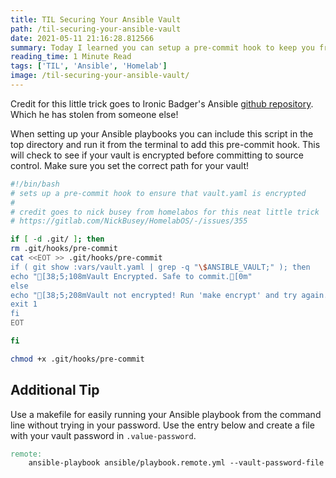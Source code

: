 ```yaml
---
title: TIL Securing Your Ansible Vault
path: /til-securing-your-ansible-vault
date: 2021-05-11 21:16:28.812566
summary: Today I learned you can setup a pre-commit hook to keep you from committing your secrets to source control.
reading_time: 1 Minute Read
tags: ['TIL', 'Ansible', 'Homelab']
image: /til-securing-your-ansible-vault/
---
```


Credit for this little trick goes to Ironic Badger's Ansible [github repository](https://github.com/IronicBadger/infra/blob/master/git-init.sh). Which he has stolen from someone else! 

When setting up your Ansible playbooks you can include this script in the top directory and run it from the terminal to add this pre-commit hook. This will check to see if your vault is encrypted before committing to source control. Make sure you set the correct path for your vault!

```bash
#!/bin/bash
# sets up a pre-commit hook to ensure that vault.yaml is encrypted
#
# credit goes to nick busey from homelabos for this neat little trick
# https://gitlab.com/NickBusey/HomelabOS/-/issues/355

if [ -d .git/ ]; then
rm .git/hooks/pre-commit
cat <<EOT >> .git/hooks/pre-commit
if ( git show :vars/vault.yaml | grep -q "\$ANSIBLE_VAULT;" ); then
echo "[38;5;108mVault Encrypted. Safe to commit.[0m"
else
echo "[38;5;208mVault not encrypted! Run 'make encrypt' and try again.[0m"
exit 1
fi
EOT

fi

chmod +x .git/hooks/pre-commit
```

## Additional Tip

Use a makefile for easily running your Ansible playbook from the command line without trying in your password. Use the entry below and create a file with your vault password in `.value-password`.

```makefile
remote:
	ansible-playbook ansible/playbook.remote.yml --vault-password-file .vault-password

```